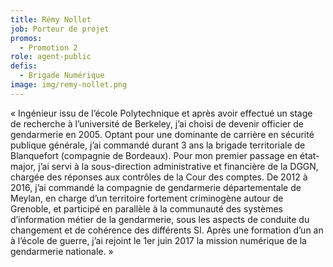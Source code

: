 ```yaml
---
title: Rémy Nollet
job: Porteur de projet
promos:
  - Promotion 2
role: agent-public
defis:
  - Brigade Numérique
image: img/remy-nollet.png
---
```


« Ingénieur issu de l’école Polytechnique et après avoir effectué un stage de recherche à l’université de Berkeley, j’ai choisi de devenir officier de gendarmerie en 2005. Optant pour une dominante de carrière en sécurité publique générale, j’ai commandé durant 3 ans la brigade territoriale de Blanquefort (compagnie de Bordeaux). Pour mon premier passage en état-major, j’ai servi à la sous-direction administrative et financière de la DGGN, chargée des réponses aux contrôles de la Cour des comptes. De 2012 à 2016, j’ai commandé la compagnie de gendarmerie départementale de Meylan, en charge d’un territoire fortement criminogène autour de Grenoble, et participé en parallèle à la communauté des systèmes d’information métier de la gendarmerie, sous les aspects de conduite du changement et de cohérence des différents SI. Après une formation d’un an à l’école de guerre, j’ai rejoint le 1er juin 2017 la mission numérique de la gendarmerie nationale. »

